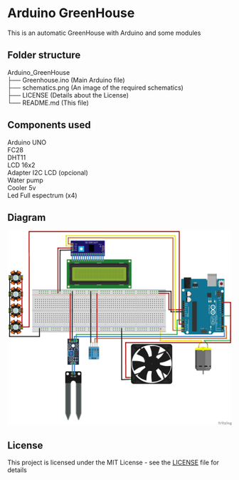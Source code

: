 # Arduino GreenHouse
This is an automatic GreenHouse with Arduino and some modules

## Folder structure

Arduino_GreenHouse  
├── Greenhouse.ino (Main Arduino file)  
├── schematics.png (An image of the required schematics)  
├── LICENSE (Details about the License)  
└── README.md (This file)  

## Components used
   
Arduino UNO  
FC28  
DHT11  
LCD 16x2  
Adapter I2C LCD (opcional)  
Water pump  
Cooler 5v  
Led Full espectrum (x4)  

## Diagram

![Diagram](https://raw.githubusercontent.com/PedroEdiaz/Arduino_GreenHouse/master/Frtz%20Invernadero_bb.png)


## License
This project is licensed under the MIT License - see the [LICENSE](LICENSE) file for details
